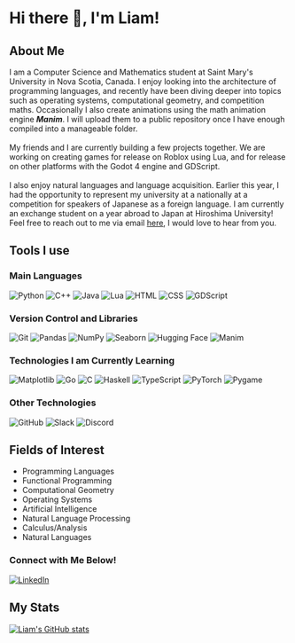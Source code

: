 # Hi there 👋, I'm Liam!

## About Me
I am a Computer Science and Mathematics student at Saint Mary's University in Nova Scotia, Canada. I enjoy looking into the architecture of programming languages, and recently have been diving deeper into topics such as operating systems, computational geometry, and competition maths. Occasionally I also create animations using the math animation engine ***Manim***. I will upload them to a public repository once I have enough compiled into a manageable folder.
<br /><br />
My friends and I are currently building a few projects together. We are working on creating games for release on Roblox using Lua, and for release on other platforms with the Godot 4 engine and GDScript. 
<br /><br />
I also enjoy natural languages and language acquisition. Earlier this year, I had the opportunity to represent my university at a nationally at a competition for speakers of Japanese as a foreign language. I am currently an exchange student on a year abroad to Japan at Hiroshima University! Feel free to reach out to me via email [here](liam.jay@smu.ca), I would love to hear from you.

## Tools I use
### Main Languages
![Python](https://img.shields.io/badge/Python-3776AB?style=for-the-badge&logo=python&logoColor=white)
![C++](https://img.shields.io/badge/C++-00599C?style=for-the-badge&logo=c%2B%2B&logoColor=white)
![Java](https://img.shields.io/badge/Java-%23F7B731?style=for-the-badge&logo=java&logoColor=white)
![Lua](https://img.shields.io/badge/Lua-2C2D72?style=for-the-badge&logo=lua&logoColor=white)
![HTML](https://img.shields.io/badge/HTML-%23E34F26?style=for-the-badge&logo=html5&logoColor=white)
![CSS](https://img.shields.io/badge/CSS-%231572B6?style=for-the-badge&logo=css3&logoColor=white)
![GDScript](https://img.shields.io/badge/GDScript-3A56A4?style=for-the-badge&logo=godot&logoColor=white)
### Version Control and Libraries
![Git](https://img.shields.io/badge/Git-F05032?style=for-the-badge&logo=git&logoColor=white)
![Pandas](https://img.shields.io/badge/Pandas-150458?style=for-the-badge&logo=pandas&logoColor=white)
![NumPy](https://img.shields.io/badge/NumPy-013243?style=for-the-badge&logo=numpy&logoColor=white)
![Seaborn](https://img.shields.io/badge/Seaborn-0769AD?style=for-the-badge&logo=python&logoColor=white)
![Hugging Face](https://img.shields.io/badge/HuggingFace-FFD300?style=for-the-badge&logo=huggingface&logoColor=black)
![Manim](https://img.shields.io/badge/Manim-FFB13B?style=for-the-badge&logo=manim&logoColor=white)
### Technologies I am Currently Learning
![Matplotlib](https://img.shields.io/badge/Matplotlib-11557C?style=for-the-badge&logo=python&logoColor=white)
![Go](https://img.shields.io/badge/Go-00ADD8?style=for-the-badge&logo=go&logoColor=white)
![C](https://img.shields.io/badge/C-A8B9CC?style=for-the-badge&logo=c&logoColor=black)
![Haskell](https://img.shields.io/badge/Haskell-5D4F85?style=for-the-badge&logo=haskell&logoColor=white)
![TypeScript](https://img.shields.io/badge/TypeScript-3178C6?style=for-the-badge&logo=typescript&logoColor=white)
![PyTorch](https://img.shields.io/badge/PyTorch-EE4C2C?style=for-the-badge&logo=pytorch&logoColor=white)
![Pygame](https://img.shields.io/badge/Pygame-00C7B7?style=for-the-badge&logo=python&logoColor=white)
### Other Technologies
![GitHub](https://img.shields.io/badge/GitHub-181717?style=for-the-badge&logo=github&logoColor=white)
![Slack](https://img.shields.io/badge/Slack-4A154B?style=for-the-badge&logo=slack&logoColor=white)
![Discord](https://img.shields.io/badge/Discord-5865F2?style=for-the-badge&logo=discord&logoColor=white)


## Fields of Interest
- Programming Languages
- Functional Programming
- Computational Geometry
- Operating Systems
- Artificial Intelligence
- Natural Language Processing
- Calculus/Analysis
- Natural Languages

### Connect with Me Below!
[![LinkedIn](https://img.shields.io/badge/LinkedIn-%230077B5.svg?&style=for-the-badge&logo=linkedin&logoColor=white)](https://www.linkedin.com/in/liam-jay-118838286/)


## My Stats
[![Liam's GitHub stats](https://github-readme-stats.vercel.app/api?username=liamslj13)](https://github.com/liamslj13/github-readme-stats)
